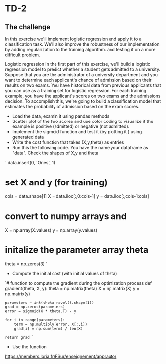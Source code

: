 # TD-2


The challenge
-------------

In this exercise we'll implement logistic regression and apply it to a classification task. We'll also improve the robustness of our implementation by adding regularization to the training algorithm. and testing it on a more difficult problem.

Logistic regression
In the first part of this exercise, we'll build a logistic regression model to predict whether a student gets admitted to a university. Suppose that you are the administrator of a university department and you want to determine each applicant's chance of admission based on their results on two exams. You have historical data from previous applicants that you can use as a training set for logistic regression. For each training example, you have the applicant's scores on two exams and the admissions decision. To accomplish this, we're going to build a classification model that estimates the probability of admission based on the exam scores.


- Load the data, examin it using pandas methods 
- Scatter plot of the two scores and use color coding to visualize if the example is positive (admitted) or negative (not admitted).
- Implement the sigmoid function and test it (by plotting it ) using generated data
- Write the cost function that takes (X,y,theta) as entries
- Run this the following code. You have the name your dataframe as "data". Check the shapes of X,y and theta

`
data.insert(0, 'Ones', 1)
# set X  and y (for training) 
cols = data.shape[1]
X = data.iloc[:,0:cols-1]
y = data.iloc[:,cols-1:cols]

# convert to numpy arrays and 
X = np.array(X.values)
y = np.array(y.values)

# initalize the parameter array theta
theta = np.zeros(3)
`
- Compute the initial cost (with initial values of theta) 

`# function to compute the gradient during the optimization process
def gradient(theta, X, y):
    theta = np.matrix(theta)
    X = np.matrix(X)
    y = np.matrix(y)
 
    parameters = int(theta.ravel().shape[1])
    grad = np.zeros(parameters)
    error = sigmoid(X * theta.T) - y
    
    for i in range(parameters):
        term = np.multiply(error, X[:,i])
        grad[i] = np.sum(term) / len(X)
    
    return grad `
  
    
 - Use the function 


https://members.loria.fr/FSur/enseignement/apprauto/

